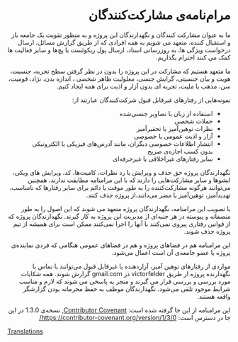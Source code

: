 <div dir="rtl" markdown="1">
  
  # مرام‌نامه‌ی مشارکت‌کنندگان

  ما به عنوان مشارکت کنندگان و نگهدارندگان این پروژه و به منظور تقویت یک جامعه باز و استقبال کننده،
  متعهد می شویم به همه افرادی که از طریق گزارش مسائل، ارسال درخواست ویژگی ها، به روزرسانی اسناد،
  ارسال پول ریکوئست یا پچ‌ها و سایر فعالیت ها کمک می کنند احترام بگذاریم.
  
  ما متعهد هستیم که مشارکت در این پروژه را بدون در نظر گرفتن سطح تجربه،
  جنسیت، هویت و بیان جنسیتی، گرایش جنسی، معلولیت ظاهر شخصی ،
  اندازه بدن، نژاد، قومیت، سن، مذهب یا ملیت، تجربه ای بدون آزار و اذیت برای همه ایجاد کنیم.
  
  نمونه‌هایی از رفتارهای غیرقابل قبول شرکت‌کنندگان عبارتند از:
  
  * استفاده از زبان یا تصاویر جنسی‌شده
  * حملات شخصی
  * نظرات توهین‌آمیز یا تحقیرآمیز
  * آزار و اذیت عمومی یا خصوصی
  * انتشار اطلاعات خصوصی دیگران، مانند آدرس‌های فیزیکی یا الکترونیکی بدون کسب اجازه‌ی صریح
  * سایر رفتارهای غیراخلاقی یا غیرحرفه‌ای

  نگهدارندگان پروژه حق حذف و ویرایش یا رد نظرات، کامیت‌ها، کد،
  ویرایش های ویکی، ایشوها و سایر مشارکت‌هایی را دارند که
  با این مرامنامه مطابقت ندارند، همچنین می‌توانند هرگونه مشارکت‌کننده را به طور موقت
  یا دائم برای سایر رفتارها  که نامناسب، تهدیدآمیز، توهین‌آمیز یا مضر می‌دانند،از پروژه حذف کنند.
  
  با تصویب این مرامنامه، نگهدارندگان پروژه متعهد می شوند که
  این اصول را به طور منصفانه و پیوسته در هر جنبه‌ای
  از مدیریت این پروژه به کار گیرند. نگهدارندگان پروژه که از قوانین رفتاری پیروی نمی‌کنند یا آنها را اجرا نمی‌کنند
  ممکن است برای همیشه از تیم پروژه حذف شوند.
  
  این مرامنامه هم در فضاهای پروژه و هم در فضاهای عمومی هنگامی که فردی نماینده‌ی پروژه یا عضو جامعه‌ی آن است اعمال می‌شود.
  
  مواردی از رفتارهای توهین آمیز، آزاردهنده یا غیرقابل قبول می‌توانند با تماس با نگهدارنده پروژه از طریق
  victorfelder در gmail.com گزارش شوند.
  همه شکایات مورد بررسی و بررسی قرار می گیرند و منجر به پاسخی می شوند
  که لازم و مناسب شرایط موجود تلقی می‌شود. نگهدارندگان موظف به حفظ محرمانه بودن گزارشگر واقعه هستند.
  
  
  این مرامنامه از این جا گرفته شده است: [Contributor Covenant][homepage],
  نسخه‌ی 1.3.0 در این جا در دسترس است: https://contributor-covenant.org/version/1/3/0/
  
  [homepage]: https://contributor-covenant.org
  
</div>

[Translations](../README.md#translations)
